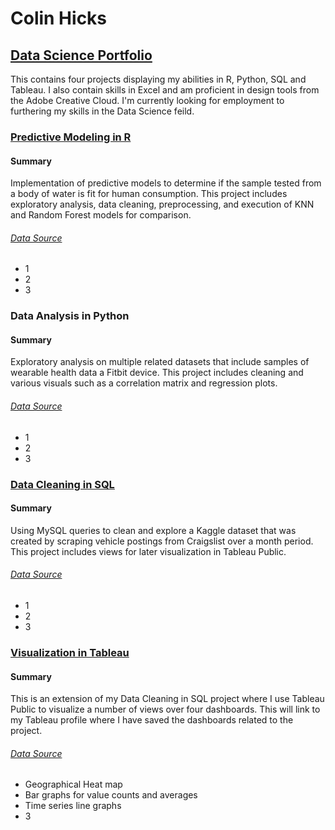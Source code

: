 # Colin Hicks
## [Data Science Portfolio](https://colinjhicks.github.io/colinhicks_portfolio/)

This contains four projects displaying my abilities in R, Python, SQL and  Tableau. I also contain skills in Excel and am proficient in design tools from the Adobe Creative Cloud. I'm currently looking for employment to furthering my skills in the Data Science feild.

### [Predictive Modeling in R]()

#### Summary

Implementation of predictive models to determine if the sample tested from a body of water is fit for human consumption. This project includes exploratory analysis, data cleaning, preprocessing, and execution of KNN and Random Forest models for comparison.

###### [Data Source](https://www.kaggle.com/adityakadiwal/water-potability)

* 1
* 2
* 3

### Data Analysis in Python

#### Summary

Exploratory analysis on multiple related datasets that include samples of wearable health data a Fitbit device. This project includes cleaning and various visuals such as a correlation matrix and regression plots.

###### [Data Source](https://www.kaggle.com/arashnic/fitbit)

* 1
* 2
* 3


### [Data Cleaning in SQL](https://github.com/colinjhicks/craigslist_data_exploration)

#### Summary

Using MySQL queries to clean and explore a Kaggle dataset that was created by scraping vehicle postings from Craigslist over a month period. This project includes views for later visualization in Tableau Public.

###### [Data Source](https://www.kaggle.com/austinreese/craigslist-carstrucks-data)

* 1
* 2
* 3

### [Visualization in Tableau](https://public.tableau.com/app/profile/colin.hicks)

#### Summary

This is an extension of my Data Cleaning in SQL project where I use Tableau Public to visualize a number of views over four dashboards. This will link to my Tableau profile where I have saved the dashboards related to the project.

###### [Data Source](https://www.kaggle.com/austinreese/craigslist-carstrucks-data)

* Geographical Heat map
* Bar graphs for value counts and averages
* Time series line graphs
* 3
